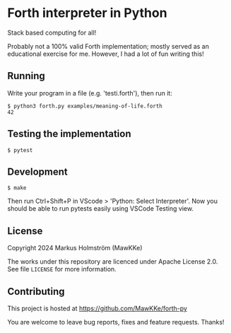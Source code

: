 # Forth interpreter in Python

Stack based computing for all!

Probably not a 100% valid Forth implementation; mostly served as an educational
exercise for me. However, I had a lot of fun writing this!

## Running

Write your program in a file (e.g. 'testi.forth'), then run it:

    $ python3 forth.py examples/meaning-of-life.forth
    42

## Testing the implementation

    $ pytest

## Development

    $ make

Then run Ctrl+Shift+P in VScode > 'Python: Select Interpreter'.
Now you should be able to run pytests easily using VSCode Testing view.

## License

Copyright 2024 Markus Holmström (MawKKe)

The works under this repository are licenced under Apache License 2.0.
See file `LICENSE` for more information.

## Contributing

This project is hosted at https://github.com/MawKKe/forth-py

You are welcome to leave bug reports, fixes and feature requests. Thanks!
